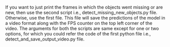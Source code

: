 If you want to just print the frames in which the objects went missing or are new, then use the second script i.e., detect_missing_new_objects.py file. Otherwise, use the first file. This file will save the predictions of the model in a video format along with the FPS counter on the top left corner of the video. The arguments for both the scripts are same except for one or two options, for which you could refer the code of the first python file i.e., detect_and_save_output_video.py file.
